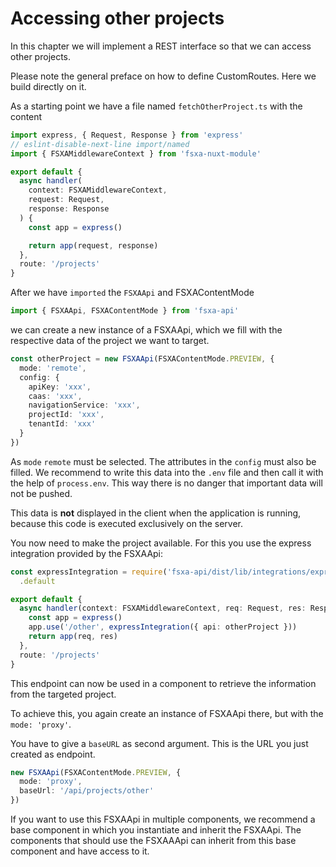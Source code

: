 # Accessing other projects

In this chapter we will implement a REST interface so that we can access other projects.

Please note the general preface on how to define CustomRoutes. Here we build directly on it.

As a starting point we have a file named `fetchOtherProject.ts` with the content

```typescript
import express, { Request, Response } from 'express'
// eslint-disable-next-line import/named
import { FSXAMiddlewareContext } from 'fsxa-nuxt-module'

export default {
  async handler(
    context: FSXAMiddlewareContext,
    request: Request,
    response: Response
  ) {
    const app = express()

    return app(request, response)
  },
  route: '/projects'
}
```

After we have `imported` the `FSXAApi` and FSXAContentMode

```typescript
import { FSXAApi, FSXAContentMode } from 'fsxa-api'
```

we can create a new instance of a FSXAApi, which we fill with the respective data of the project we want to target.

```typescript
const otherProject = new FSXAApi(FSXAContentMode.PREVIEW, {
  mode: 'remote',
  config: {
    apiKey: 'xxx',
    caas: 'xxx',
    navigationService: 'xxx',
    projectId: 'xxx',
    tenantId: 'xxx'
  }
})
```

As `mode` `remote` must be selected. The attributes in the `config` must also be filled. We recommend to write this data 
into the `.env` file and then call it with the help of `process.env`. This way there is no danger that important 
data will not be pushed.

This data is **not** displayed in the client when the application is running, 
because this code is executed exclusively on the server.

You now need to make the project available. For this you use the express integration provided by the FSXAApi:

```typescript
const expressIntegration = require('fsxa-api/dist/lib/integrations/express')
  .default
```

```typescript
export default {
  async handler(context: FSXAMiddlewareContext, req: Request, res: Response) {
    const app = express()
    app.use('/other', expressIntegration({ api: otherProject }))
    return app(req, res)
  },
  route: '/projects'
}
```

This endpoint can now be used in a component to retrieve the information from the targeted project.

To achieve this, you again create an instance of FSXAApi there, but with the `mode: 'proxy'`.

You have to give a `baseURL` as second argument. This is the URL you just created as endpoint.

```typescript
new FSXAApi(FSXAContentMode.PREVIEW, {
  mode: 'proxy',
  baseUrl: '/api/projects/other'
})
```

If you want to use this FSXAApi in multiple components, we recommend a base component in which you instantiate and 
inherit the FSXAApi. The components that should use the FSXAAApi can inherit from this base component and
have access to it.
